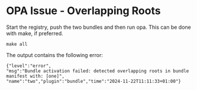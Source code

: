 # OPA Issue - Overlapping Roots

Start the registry, push the two bundles and then run opa.
This can be done with make, if preferred.

    make all

The output contains the following error:

    {"level":"error",
    "msg":"Bundle activation failed: detected overlapping roots in bundle manifest with: [one]",
    "name":"two","plugin":"bundle","time":"2024-11-22T11:11:33+01:00"}

